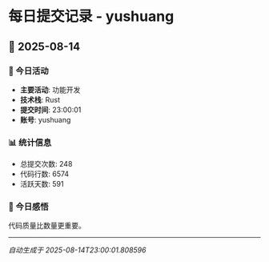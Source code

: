 # 每日提交记录 - yushuang

## 📅 2025-08-14

### 🎯 今日活动
- **主要活动**: 功能开发
- **技术栈**: Rust
- **提交时间**: 23:00:01
- **账号**: yushuang

### 📊 统计信息
- 总提交次数: 248
- 代码行数: 6574
- 活跃天数: 591

### 💭 今日感悟
代码质量比数量更重要。

---
*自动生成于 2025-08-14T23:00:01.808596*
